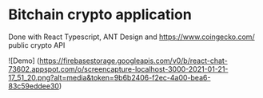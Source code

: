 # Bitchain crypto application


Done with React Typescript, ANT Design and https://www.coingecko.com/ public crypto API


![Demo] (https://firebasestorage.googleapis.com/v0/b/react-chat-73602.appspot.com/o/screencapture-localhost-3000-2021-01-21-17_51_20.png?alt=media&token=9b6b2406-f2ec-4a00-bea6-83c59eddee30)
